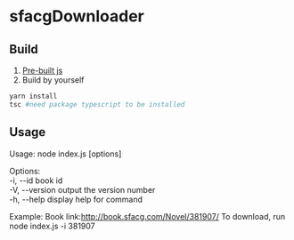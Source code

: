 # sfacgDownloader
## Build
1. [Pre-built js](https://github.com/heqyoufree/sfacgDownloader/releases)
2. Build by yourself
```bash
yarn install
tsc #need package typescript to be installed
```
## Usage
Usage: node index.js [options]  
  
Options:  
  -i, --id <id>  book id  
  -V, --version  output the version number  
  -h, --help     display help for command  
  
Example:
  Book link:http://book.sfacg.com/Novel/381907/
  To download, run node index.js -i 381907
